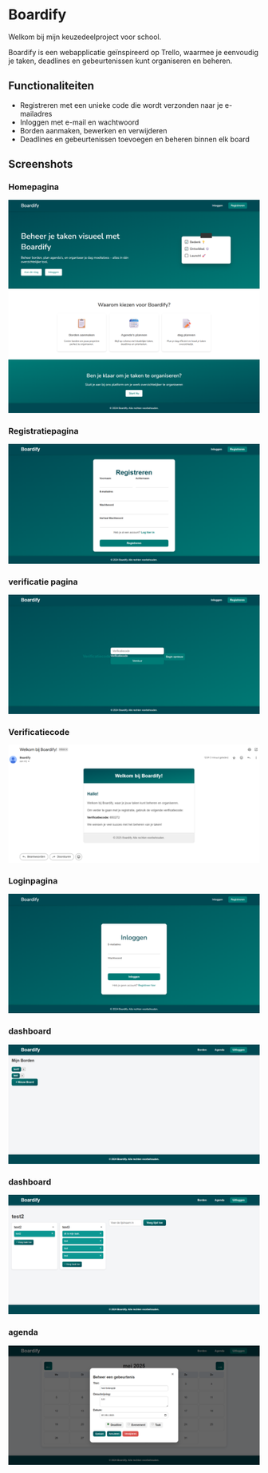 # Boardify

Welkom bij mijn keuzedeelproject voor school.

Boardify is een webapplicatie geïnspireerd op Trello, waarmee je eenvoudig je taken, deadlines en gebeurtenissen kunt organiseren en beheren.

## Functionaliteiten

-  Registreren met een unieke code die wordt verzonden naar je e-mailadres
-  Inloggen met e-mail en wachtwoord
-  Borden aanmaken, bewerken en verwijderen
-  Deadlines en gebeurtenissen toevoegen en beheren binnen elk board

## Screenshots

 ### Homepagina
![Home](screenshots/Boardify_home.png)

### Registratiepagina
![Registratie](screenshots/Boardify_register.png)

### verificatie pagina
![verificatie pagina](screenshots/Boardify_verify.png)

### Verificatiecode
![Verificatie](screenshots/Boardify_email.png)

### Loginpagina
![Login](screenshots/Boardify_login.png)

### dashboard
![dashboard](screenshots/Boardify_dashboard.png)

### dashboard
![Board](screenshots/Boardify_board.png)

### agenda
![Agenda](screenshots/Boardify_agenda.png)


